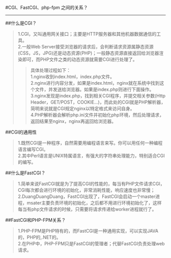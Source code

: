 #CGI、FastCGI、php-fpm 之间的关系？  
***

##什么是CGI？
> 1.CGI，又叫通用网关接口；主要是HTTP服务器和其他机器数据通信的工具。  
> 2.一般Web Server接受浏览器的请求后，会判断请求资源属静态资源(CSS，JS，JPG)还是动态资源(PHP)；一般静态资源直接返回给浏览器渲染即可，而PHP文件之类的动态资源就需要CGI进行处理了。  
>>  具体处理过程如下：    
	1.nginx收到index.html，index.php文件。  
	2.nginx进行内容分发，如果是index.html，nginx就在系统中找到这个文件，并发送给浏览器。如果是index.php则进行下面操作。   
	3.nginx发现是index.php，找到相关CGI程序，并提交相关参数(Http Header，GET/POST，COOKIE...)，而此处的CGI就是PHP解析器，简明来说就是CGI规定nginx以特定格式来访问自身。  
	4.PHP解析器会解析php.ini文件并初始化php环境，然后处理请求，返回结果至nginx，nginx再返回给浏览器。

##CGI的通用性
> 1.既然CGI是一种程序，自然需要用编程语言来写。你可以用任何一种编程语言编写CGI。    
  2.其中Perl语言是UNIX特属语言，有强大的字符串处理能力，特别适合CGI的编写。  

##什么是FastCGI？
> 1.简单来说FastCGI就是为了提高CGI的性能的，每当有PHP文件请求CGI，CGI每次都会进行环境的初始化，非常消耗性能，响应速度也非常慢；  
> 2.DuangDuangDuang，FastCGI出现了，FastCGI会启动一个master进程，msater主要负责环境的初始化，之后都不用进行环境初始化了，这样每当有php文件请求的时候，只需要将请求传递给worker进程就行了。  

##FastCGI和PHP-FPM关系？
> 1.PHP-FPM是PHP特有的，而FastCGI是一种通用实现，可以实现JAVA的，PHP的,.NET的。    
> 2.在PHP中，PHP-FPM只是FastCGI的管理者；代替FastCGI负责处理web请求。 
